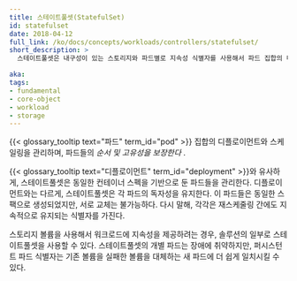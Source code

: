 ```yaml
---
title: 스테이트풀셋(StatefulSet)
id: statefulset
date: 2018-04-12
full_link: /ko/docs/concepts/workloads/controllers/statefulset/
short_description: >
  스테이트풀셋은 내구성이 있는 스토리지와 파드별로 지속성 식별자를 사용해서 파드 집합의 디플로이먼트와 스케일링을 관리한다.

aka:
tags:
- fundamental
- core-object
- workload
- storage
---
```

 {{< glossary_tooltip text="파드" term_id="pod" >}} 집합의 디플로이먼트와 스케일링을 관리하며, 파드들의 *순서 및 고유성을 보장한다* .

<!--more-->

{{< glossary_tooltip text="디플로이먼트" term_id="deployment" >}}와 유사하게, 스테이트풀셋은 동일한 컨테이너 스펙을 기반으로 둔 파드들을 관리한다. 디플로이먼트와는 다르게, 스테이트풀셋은 각 파드의 독자성을 유지한다. 이 파드들은 동일한 스팩으로 생성되었지만, 서로 교체는 불가능하다. 다시 말해, 각각은 재스케줄링 간에도 지속적으로 유지되는 식별자를 가진다.

스토리지 볼륨을 사용해서 워크로드에 지속성을 제공하려는 경우, 솔루션의 일부로 스테이트풀셋을 사용할 수 있다. 스테이트풀셋의 개별 파드는 장애에 취약하지만, 퍼시스턴트 파드 식별자는 기존 볼륨을 실패한 볼륨을 대체하는 새 파드에 더 쉽게 일치시킬 수 있다.

